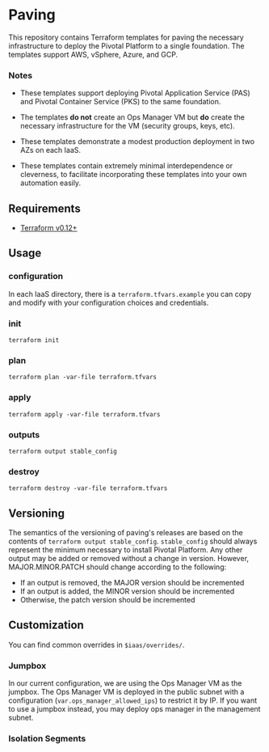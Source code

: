# Paving

This repository contains Terraform templates for paving the necessary
infrastructure to deploy the Pivotal Platform to a single foundation.
The templates support AWS, vSphere, Azure, and GCP.

### Notes

- These templates support deploying Pivotal Application Service (PAS)
and Pivotal Container Service (PKS) to the same foundation.

- The templates **do not** create an Ops Manager VM but **do**
create the necessary infrastructure for the VM (security groups, keys, etc).

- These templates demonstrate a modest production deployment in two AZs on
each IaaS.

- These templates contain extremely minimal interdependence or cleverness,
to facilitate incorporating these templates into your own automation easily.

## Requirements

- [Terraform v0.12+](https://www.terraform.io/downloads.html)

## Usage

### configuration

In each IaaS directory, there is a `terraform.tfvars.example` you can copy
and modify with your configuration choices and credentials.

### init

```
terraform init
```

### plan

```
terraform plan -var-file terraform.tfvars
```

### apply

```
terraform apply -var-file terraform.tfvars
```

### outputs

```
terraform output stable_config
```

### destroy

```
terraform destroy -var-file terraform.tfvars
```



## Versioning

The semantics of the versioning of paving's releases are based on the contents
of `terraform output stable_config`. `stable_config` should always represent
the minimum necessary to install Pivotal Platform. Any other output may be
added or removed without a change in version. However, MAJOR.MINOR.PATCH should
change according to the following:
- If an output is removed, the MAJOR version should be incremented
- If an output is added, the MINOR version should be incremented
- Otherwise, the patch version should be incremented

## Customization

You can find common overrides in `$iaas/overrides/`.

### Jumpbox

In our current configuration, we are using the Ops Manager VM as the
jumpbox. The Ops Manager VM is deployed in the public subnet with a
configuration (`var.ops_manager_allowed_ips`) to restrict it by IP. If you want to use a
jumpbox instead, you may deploy ops manager in the management subnet.

### Isolation Segments
